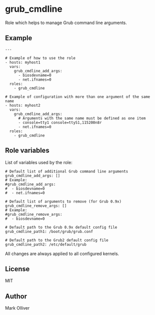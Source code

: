 grub_cmdline
============

Role which helps to manage Grub command line arguments.


Example
-------

```
---

# Example of how to use the role
- hosts: myhost1
  vars:
    grub_cmdline_add_args:
      - biosdevname=0
      - net.ifnames=0
  roles:
    - grub_cmdline

# Example of configuration with more than one argument of the same name
- hosts: myhost2
  vars:
    grub_cmdline_add_args:
      # Arguments with the same name must be defined as one item
      - console=tty1 console=ttyS1,115200n8r
      - net.ifnames=0
  roles:
    - grub_cmdline
```


Role variables
--------------

List of variables used by the role:

```
# Default list of additional Grub command line arguments
grub_cmdline_add_args: []
# Example:
#grub_cmdline_add_args:
#  - biosdevname=0
#  - net.ifnames=0

# Default list of arguments to remove (for Grub 0.9x)
grub_cmdline_remove_args: []
# Example:
#grub_cmdline_remove_args:
#  - biosdevname=0

# Default path to the Grub 0.9x default config file
grub_cmdline_path1: /boot/grub/grub.conf

# Default path to the Grub2 default config file
grub_cmdline_path2: /etc/default/grub
```

All changes are always applied to all configured kernels.


License
-------

MIT


Author
------

Mark Olliver
